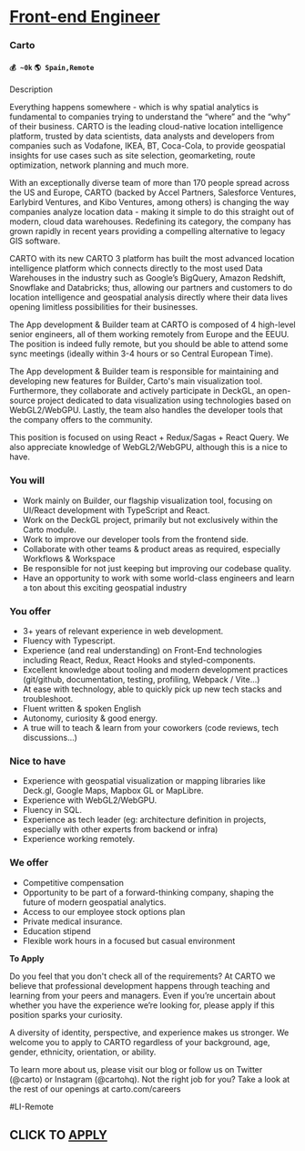 # [Front-end Engineer](https://www.remotewlb.com/apply/front-end-engineer-85271)  
### Carto  
#### `💰 ~0k` `🌎 Spain,Remote`  

Description

Everything happens somewhere - which is why spatial analytics is fundamental to companies trying to understand the “where” and the “why” of their business. CARTO is the leading cloud-native location intelligence platform, trusted by data scientists, data analysts and developers from companies such as Vodafone, IKEA, BT, Coca-Cola, to provide geospatial insights for use cases such as site selection, geomarketing, route optimization, network planning and much more.

  

With an exceptionally diverse team of more than 170 people spread across the US and Europe, CARTO (backed by Accel Partners, Salesforce Ventures, Earlybird Ventures, and Kibo Ventures, among others) is changing the way companies analyze location data - making it simple to do this straight out of modern, cloud data warehouses. Redefining its category, the company has grown rapidly in recent years providing a compelling alternative to legacy GIS software.

  

CARTO with its new CARTO 3 platform has built the most advanced location intelligence platform which connects directly to the most used Data Warehouses in the industry such as Google’s BigQuery, Amazon Redshift, Snowflake and Databricks; thus, allowing our partners and customers to do location intelligence and geospatial analysis directly where their data lives opening limitless possibilities for their businesses.

  

The App development & Builder team at CARTO is composed of 4 high-level senior engineers, all of them working remotely from Europe and the EEUU. The position is indeed fully remote, but you should be able to attend some sync meetings (ideally within 3-4 hours or so Central European Time).

  

The App development & Builder team is responsible for maintaining and developing new features for Builder, Carto's main visualization tool. Furthermore, they collaborate and actively participate in DeckGL, an open-source project dedicated to data visualization using technologies based on WebGL2/WebGPU. Lastly, the team also handles the developer tools that the company offers to the community.

  

This position is focused on using React + Redux/Sagas + React Query. We also appreciate knowledge of WebGL2/WebGPU, although this is a nice to have.

### You will

  * Work mainly on Builder, our flagship visualization tool, focusing on UI/React development with TypeScript and React. 
  * Work on the DeckGL project, primarily but not exclusively within the Carto module.
  * Work to improve our developer tools from the frontend side.
  * Collaborate with other teams & product areas as required, especially Workflows & Workspace
  * Be responsible for not just keeping but improving our codebase quality.
  * Have an opportunity to work with some world-class engineers and learn a ton about this exciting geospatial industry

### You offer

  * 3+ years of relevant experience in web development. 
  * Fluency with Typescript.
  * Experience (and real understanding) on Front-End technologies including React, Redux, React Hooks and styled-components.
  * Excellent knowledge about tooling and modern development practices (git/github, documentation, testing, profiling, Webpack / Vite...)
  * At ease with technology, able to quickly pick up new tech stacks and troubleshoot.
  * Fluent written & spoken English
  * Autonomy, curiosity & good energy.
  * A true will to teach & learn from your coworkers (code reviews, tech discussions…)

### Nice to have

  * Experience with geospatial visualization or mapping libraries like Deck.gl, Google Maps, Mapbox GL or MapLibre. 
  * Experience with WebGL2/WebGPU.
  * Fluency in SQL.
  * Experience as tech leader (eg: architecture definition in projects, especially with other experts from backend or infra)
  * Experience working remotely.

### We offer

  * Competitive compensation
  * Opportunity to be part of a forward-thinking company, shaping the future of modern geospatial analytics.
  * Access to our employee stock options plan
  * Private medical insurance.
  * Education stipend
  * Flexible work hours in a focused but casual environment

 **To Apply**

  

Do you feel that you don't check all of the requirements? At CARTO we believe that professional development happens through teaching and learning from your peers and managers. Even if you’re uncertain about whether you have the experience we’re looking for, please apply if this position sparks your curiosity.

  

A diversity of identity, perspective, and experience makes us stronger. We welcome you to apply to CARTO regardless of your background, age, gender, ethnicity, orientation, or ability.

  

To learn more about us, please visit our blog or follow us on Twitter (@carto) or Instagram (@cartohq). Not the right job for you? Take a look at the rest of our openings at carto.com/careers

  

  

#LI-Remote

  
## CLICK TO [APPLY](https://www.remotewlb.com/apply/front-end-engineer-85271)

